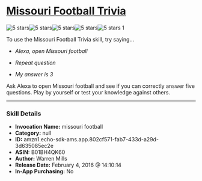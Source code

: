 # [Missouri Football Trivia](http://alexa.amazon.com/#skills/amzn1.echo-sdk-ams.app.802cf571-fab7-433d-a29d-3d635085ec2e)
![5 stars](../../images/ic_star_black_18dp_1x.png)![5 stars](../../images/ic_star_black_18dp_1x.png)![5 stars](../../images/ic_star_black_18dp_1x.png)![5 stars](../../images/ic_star_black_18dp_1x.png)![5 stars](../../images/ic_star_black_18dp_1x.png) 1

To use the Missouri Football Trivia skill, try saying...

* *Alexa, open Missouri football*

* *Repeat question*

* *My answer is 3*

Ask Alexa to open Missouri football and see if you can correctly answer five questions. Play by yourself or test your knowledge against others.

***

### Skill Details

* **Invocation Name:** missouri football
* **Category:** null
* **ID:** amzn1.echo-sdk-ams.app.802cf571-fab7-433d-a29d-3d635085ec2e
* **ASIN:** B01BH4QK60
* **Author:** Warren Mills
* **Release Date:** February 4, 2016 @ 14:10:14
* **In-App Purchasing:** No

